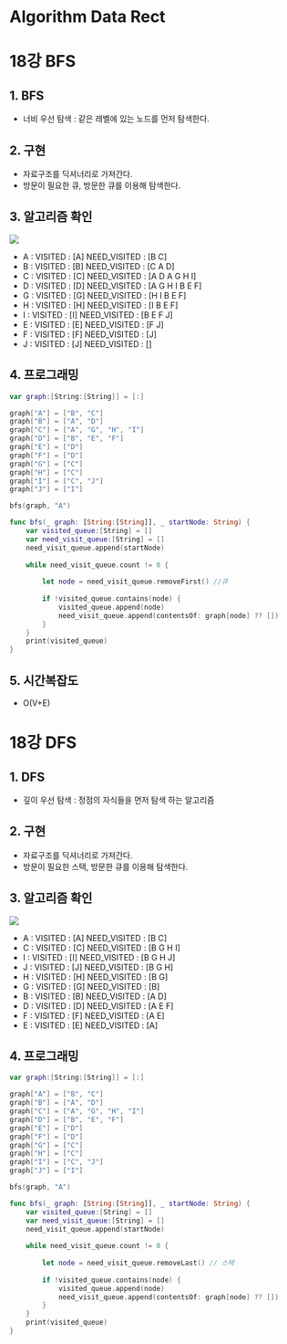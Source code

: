 # Algorithm Data Rect
# 

18강 BFS
===========

## 1. BFS
* 너비 우선 탐색 : 같은 레벨에 있는 노드를 먼저 탐색한다.

## 2. 구현
* 자료구조를 딕셔너리로 가져간다.
* 방문이 필요한 큐, 방문한 큐를 이용해 탐색한다.

## 3. 알고리즘 확인

<img src = "https://www.fun-coding.org/00_Images/bfsgraph.png">

* A : VISITED : [A] NEED_VISITED : [B C]
* B : VISITED : [B] NEED_VISITED : [C A D]
* C : VISITED : [C] NEED_VISITED : [A D A G H I]
* D : VISITED : [D] NEED_VISITED : [A G H I B E F]
* G : VISITED : [G] NEED_VISITED : [H I B E F]
* H : VISITED : [H] NEED_VISITED : [I B E F]
* I : VISITED : [I] NEED_VISITED : [B E F J]
* E : VISITED : [E] NEED_VISITED : [F J]
* F : VISITED : [F] NEED_VISITED : [J]
* J : VISITED : [J] NEED_VISITED : []

## 4. 프로그래밍

```swift
var graph:[String:[String]] = [:]

graph["A"] = ["B", "C"]
graph["B"] = ["A", "D"]
graph["C"] = ["A", "G", "H", "I"]
graph["D"] = ["B", "E", "F"]
graph["E"] = ["D"]
graph["F"] = ["D"]
graph["G"] = ["C"]
graph["H"] = ["C"]
graph["I"] = ["C", "J"]
graph["J"] = ["I"]

bfs(graph, "A")

func bfs(_ graph: [String:[String]], _ startNode: String) {
    var visited_queue:[String] = []
    var need_visit_queue:[String] = []
    need_visit_queue.append(startNode)
    
    while need_visit_queue.count != 0 {
        
        let node = need_visit_queue.removeFirst() //큐 
        
        if !visited_queue.contains(node) {
            visited_queue.append(node)
            need_visit_queue.append(contentsOf: graph[node] ?? [])
        }
    }
    print(visited_queue)
}
```

## 5. 시간복잡도
* O(V+E)

18강 DFS
===========

## 1. DFS
* 깊이 우선 탐색 : 정점의 자식들을 먼저 탐색 하는 알고리즘

## 2. 구현
* 자료구조를 딕셔너리로 가져간다.
* 방문이 필요한 스택, 방문한 큐를 이용해 탐색한다.

## 3. 알고리즘 확인

<img src = "https://www.fun-coding.org/00_Images/dfsgraph.png">

* A : VISITED : [A] NEED_VISITED : [B C]
* C : VISITED : [C] NEED_VISITED : [B G H I]
* I : VISITED : [I] NEED_VISITED : [B G H J]
* J : VISITED : [J] NEED_VISITED : [B G H]
* H : VISITED : [H] NEED_VISITED : [B G]
* G : VISITED : [G] NEED_VISITED : [B]
* B : VISITED : [B] NEED_VISITED : [A D]
* D : VISITED : [D] NEED_VISITED : [A E F]
* F : VISITED : [F] NEED_VISITED : [A E]
* E : VISITED : [E] NEED_VISITED : [A]

## 4. 프로그래밍

```swift
var graph:[String:[String]] = [:]

graph["A"] = ["B", "C"]
graph["B"] = ["A", "D"]
graph["C"] = ["A", "G", "H", "I"]
graph["D"] = ["B", "E", "F"]
graph["E"] = ["D"]
graph["F"] = ["D"]
graph["G"] = ["C"]
graph["H"] = ["C"]
graph["I"] = ["C", "J"]
graph["J"] = ["I"]

bfs(graph, "A")

func bfs(_ graph: [String:[String]], _ startNode: String) {
    var visited_queue:[String] = []
    var need_visit_queue:[String] = []
    need_visit_queue.append(startNode)
    
    while need_visit_queue.count != 0 {
        
        let node = need_visit_queue.removeLast() // 스택 
        
        if !visited_queue.contains(node) {
            visited_queue.append(node)
            need_visit_queue.append(contentsOf: graph[node] ?? [])
        }
    }
    print(visited_queue)
}
```
